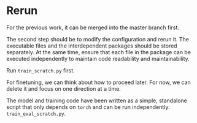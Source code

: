 # Rerun

For the previous work, it can be merged into the master branch first.

The second step should be to modify the configuration and rerun it. The executable files and the interdependent packages should be stored separately. At the same time, ensure that each file in the package can be executed independently to maintain code readability and maintainability.

Run `train_scratch.py` first.

For finetuning, we can think about how to proceed later. For now, we can delete it and focus on one direction at a time.

The model and training code have been written as a simple, standalone script that only depends on `torch` and can be run independently: `train_eval_scratch.py`.
